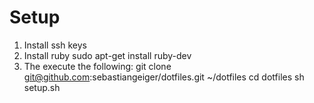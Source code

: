 Setup
=====
  1. Install ssh keys
  2. Install ruby
     sudo apt-get install ruby-dev
  3. The execute the following:
     git clone git@github.com:sebastiangeiger/dotfiles.git ~/dotfiles
     cd dotfiles
     sh setup.sh
